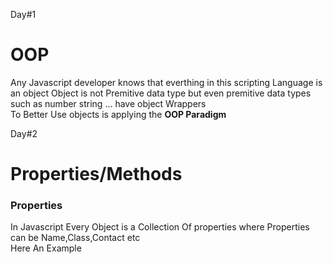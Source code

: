 <p>Day#1</p>
<h1>OOP</h1>
<p>Any Javascript developer knows that everthing in this scripting Language is an object Object is not Premitive data type but even premitive data types such as number string ... have object Wrappers<br>To Better Use objects is applying the <b>OOP Paradigm</b></p>



<p>Day#2</p>
<h1>Properties/Methods</h1>
<h3><b>Properties</b></h3>
<p>In Javascript Every Object is a Collection Of properties where Properties can be Name,Class,Contact etc<br>Here An Example</p>
